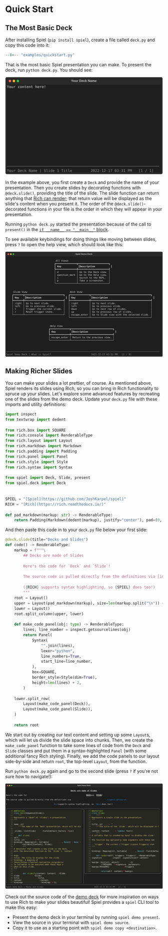 # Quick Start

## The Most Basic Deck

After installing Spiel (`pip install spiel`),
create a file called `deck.py` and copy this code into it:

```python
--8<-- "examples/quickstart.py"
```

That is the most basic Spiel presentation you can make.
To present the deck, run `python deck.py`.
You should see:

![Barebones slide](./assets/quickstart_basic.svg)

In the example above, you first create a `Deck` and provide the name of your presentation.
Then you create slides by decorating functions with `@deck.slide()`, providing the title of the slide.
The slide function can return anything that
[Rich can render](https://rich.readthedocs.io/en/stable/console.html#printing);
that return value will be displayed as the slide's content when you present it.
The order of the `@deck.slide()`-decorated functions in your file is the order in which they will appear in your presentation.

Running `python deck.py` started the presentation because of the call to `present()` in the
[`if __name__ == "__main__"` block](https://stackoverflow.com/questions/419163/what-does-if-name-main-do).

To see available keybindings for doing things like moving between slides,
press `?` to open the help view, which should look like this:

![Help view](./assets/help.svg)

## Making Richer Slides

You can make your slides a lot prettier, of course.
As mentioned above, Spiel renders its slides using Rich, so you can bring in Rich functionality to spruce up your slides.
Let's explore some advanced features by recreating one of the slides from the demo deck.
Update your `deck.py` file with these imports and utility definitions:

``` python
import inspect
from textwrap import dedent

from rich.box import SQUARE
from rich.console import RenderableType
from rich.layout import Layout
from rich.markdown import Markdown
from rich.padding import Padding
from rich.panel import Panel
from rich.style import Style
from rich.syntax import Syntax

from spiel import Deck, Slide, present
from spiel.deck import Deck


SPIEL = "[Spiel](https://github.com/JoshKarpel/spiel)"
RICH = "[Rich](https://rich.readthedocs.io/)"

def pad_markdown(markup: str) -> RenderableType:
    return Padding(Markdown(dedent(markup), justify="center"), pad=(0, 5))
```

And then paste this code in to your `deck.py` file below your first slide:

```python
@deck.slide(title="Decks and Slides")
def code() -> RenderableType:
    markup = f"""\
        ## Decks are made of Slides

        Here's the code for `Deck` and `Slide`!

        The source code is pulled directly from the definitions via [inspect.getsource](https://docs.python.org/3/library/inspect.html#inspect.getsource).

        ({RICH} supports syntax highlighting, so {SPIEL} does too!)
        """
    root = Layout()
    upper = Layout(pad_markdown(markup), size=len(markup.split("\n")) + 1)
    lower = Layout()
    root.split_column(upper, lower)

    def make_code_panel(obj: type) -> RenderableType:
        lines, line_number = inspect.getsourcelines(obj)
        return Panel(
            Syntax(
                "".join(lines),
                lexer="python",
                line_numbers=True,
                start_line=line_number,
            ),
            box=SQUARE,
            border_style=Style(dim=True),
            height=len(lines) + 2,
        )

    lower.split_row(
        Layout(make_code_panel(Deck)),
        Layout(make_code_panel(Slide)),
    )

    return root
```

We start out by creating our text content and setting up some `Layout`s, which will let us divide the slide space into chunks.
Then, we create the `make_code_panel` function to take some lines of code from the `Deck` and `Slide` classes
and put them in a syntax-highlighted `Panel` (with some additional fancy Rich styling).
Finally, we add the code panels to our layout side-by-side and return `root`, the top-level `Layout`, from the function.

Run `python deck.py` again and go to the second slide (press `?` if you're not sure how to navigate!):

![Demo Code Slide](./assets/quickstart_code.svg)

Check out the source code of the [demo deck](https://github.com/JoshKarpel/spiel/blob/main/spiel/demo/demo.py)
for more inspiration on ways to use Rich to make your slides beautiful!
Spiel provides a `spiel` CLI tool to make this easy:

- Present the demo deck in your terminal by running `spiel demo present`.
- View the source in your terminal with `spiel demo source`.
- Copy it to use as a starting point with `spiel demo copy <destination>`.
